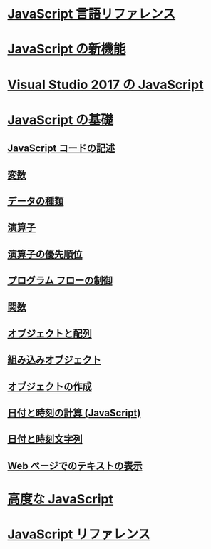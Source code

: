 # [JavaScript 言語リファレンス](javascript-language-reference.md)
# [JavaScript の新機能](what-s-new-in-javascript.md)
# [Visual Studio 2017 の JavaScript](javascript-in-vs-2017.md)
# [JavaScript の基礎](javascript-fundamentals.md)
## [JavaScript コードの記述](writing-javascript-code.md)
## [変数](variables-javascript.md)
## [データの種類](data-types-javascript.md)
## [演算子](operators-javascript.md)
## [演算子の優先順位](operator-subtractprecedence-javascript.md)
## [プログラム フローの制御](controlling-program-flow-javascript.md)
## [関数](functions-javascript.md)
## [オブジェクトと配列](objects-and-arrays-javascript.md)
## [組み込みオブジェクト](intrinsic-objects-javascript.md)
## [オブジェクトの作成](creating-objects-javascript.md)
## [日付と時刻の計算 (JavaScript)](calculating-dates-and-times-javascript.md)
## [日付と時刻文字列](date-and-time-strings-javascript.md)
## [Web ページでのテキストの表示](displaying-text-in-a-webpage-javascript.md)
# [高度な JavaScript](advanced/TOC.md)
# [JavaScript リファレンス](reference/TOC.md)